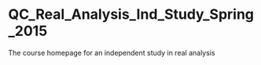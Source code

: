 QC_Real_Analysis_Ind_Study_Spring_2015
======================================

The course homepage for an independent study in real analysis
